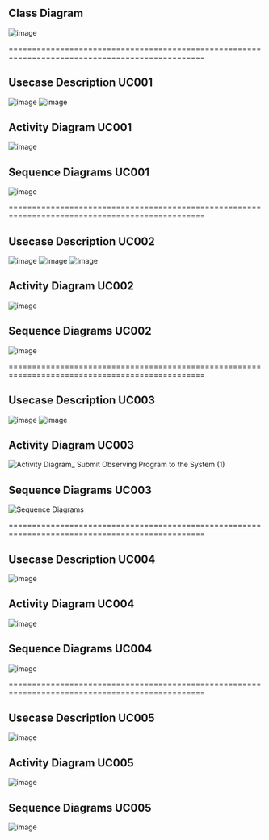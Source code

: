 ## **Class Diagram**
![image](https://github.com/user-attachments/assets/01620126-7666-45f6-87c6-93af594e3c48)

================================================================================================

## **Usecase Description UC001**
![image](https://github.com/user-attachments/assets/61bd0c2c-0ea2-4f24-a473-0ecbe06459e0)
![image](https://github.com/user-attachments/assets/48aaafaa-aeae-42d7-8096-b36990e05428)

## **Activity Diagram UC001**
![image](https://github.com/user-attachments/assets/868f9db5-c9fa-4299-91a9-437f06410467)

## **Sequence Diagrams UC001**  
![image](https://github.com/user-attachments/assets/54f8fbd0-6619-480e-aff9-513df261713c)

================================================================================================

## **Usecase Description UC002**
![image](https://github.com/user-attachments/assets/93f8ea3c-f426-439f-90f4-d604c0931505)
![image](https://github.com/user-attachments/assets/fce358ad-41d8-4254-be67-6282e7420f63)
![image](https://github.com/user-attachments/assets/fb62b7df-607f-4b54-a8e1-7b8dba6ec661)

## **Activity Diagram UC002**
![image](https://github.com/user-attachments/assets/76968ced-eea2-4a79-acb3-bf80297b0692)

## **Sequence Diagrams UC002**  
![image](https://github.com/user-attachments/assets/60fd49ee-4436-4341-8bc4-0d146be89025)

================================================================================================

## **Usecase Description UC003**
![image](https://github.com/user-attachments/assets/94237524-1040-4a88-a6cf-5e0ce6416f79)
![image](https://github.com/user-attachments/assets/c6fbd544-fb8f-4b87-a992-4afd5df973c0)

## **Activity Diagram UC003**
![Activity Diagram_ Submit Observing Program to the System (1)](https://github.com/user-attachments/assets/56e18b81-46b7-4d65-90c8-99e84c891bf4)

## **Sequence Diagrams UC003**  
![Sequence Diagrams](https://github.com/user-attachments/assets/33223343-7df5-42b3-96df-57a0ddb94561)

================================================================================================

## **Usecase Description UC004**
![image](https://github.com/user-attachments/assets/569cd7ed-2e39-4329-965f-f8d8e4e8172d)

## **Activity Diagram UC004**
![image](https://github.com/user-attachments/assets/3491a501-d8b2-4af3-bdc1-20eb13ad8566)

## **Sequence Diagrams UC004**  
![image](https://github.com/user-attachments/assets/9aa209c1-efee-428f-8a35-d403137e8278)

================================================================================================

## **Usecase Description UC005**
![image](https://github.com/user-attachments/assets/c57115dd-615f-4f8a-a46d-89c16cf7846f)

## **Activity Diagram UC005**
![image](https://github.com/user-attachments/assets/5fc885cf-314b-4015-a3cc-d5ea0f075c7b)

## **Sequence Diagrams UC005**  
![image](https://github.com/user-attachments/assets/2f172cdb-d97c-4b77-8e90-664d2ef9fdfa)


